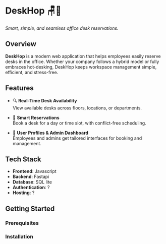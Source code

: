 # DeskHop 🪑🚀  
*Smart, simple, and seamless office desk reservations.*

## Overview

**DeskHop** is a modern web application that helps employees easily reserve desks in the office. Whether your company follows a hybrid model or fully embraces hot-desking, DeskHop keeps workspace management simple, efficient, and stress-free.

## Features

- 🔍 **Real-Time Desk Availability**  
  View available desks across floors, locations, or departments.

- 📅 **Smart Reservations**  
  Book a desk for a day or time slot, with conflict-free scheduling.

- 👥 **User Profiles & Admin Dashboard**  
  Employees and admins get tailored interfaces for booking and management.

## Tech Stack

- **Frontend**: Javascript
- **Backend**: Fastapi
- **Database**: SQL lite
- **Authentication**: ?
- **Hosting**: ?

## Getting Started

### Prerequisites


### Installation

